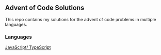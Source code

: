 ## Advent of Code Solutions
This repo contains my solutions for the advent of code problems in multiple languages.

### Languages
[JavaScript/ TypeScript](2023/JS)